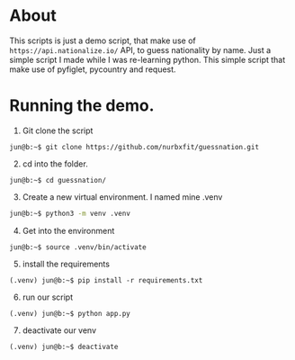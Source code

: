 # About
This scripts is just a demo script, that make use of `https://api.nationalize.io/` API, to guess nationality by name.
Just a simple script I made while I was re-learning python.
This simple script that make use of  pyfiglet, pycountry and request.

# Running the demo.
1. Git clone the script
```
jun@b:~$ git clone https://github.com/nurbxfit/guessnation.git
```
2. cd into the folder.
```
jun@b:~$ cd guessnation/
```
3. Create a new virtual environment. I named mine .venv
```bash
jun@b:~$ python3 -m venv .venv
```

4. Get into the environment
```
jun@b:~$ source .venv/bin/activate
``` 
5. install the requirements
```
(.venv) jun@b:~$ pip install -r requirements.txt
```
6. run our script
```
(.venv) jun@b:~$ python app.py
```
7. deactivate our venv
```
(.venv) jun@b:~$ deactivate
```